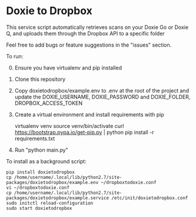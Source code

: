 # Doxie to Dropbox

This service script automatically retrieves scans on your Doxie Go or Doxie Q, and uploads them through the Dropbox API to a specific folder

Feel free to add bugs or feature suggestions in the "issues" section.

To run:

0) Ensure you have virtualenv and pip installed

1) Clone this repository

3) Copy doxietodropbox/example.env to .env at the root of the project and update the DOXIE_USERNAME, DOXIE_PASSWORD and DOXIE_FOLDER, DROPBOX_ACCESS_TOKEN

4) Create a virtual environment and install requirements with pip
	
	virtualenv venv
    source venv/bin/activate
    curl https://bootstrap.pypa.io/get-pip.py | python
    pip install -r requirements.txt

5) Run "python main.py" 


To install as a background script:

	pip install doxietodropbox
	cp /home/username/.local/lib/python2.7/site-packages/doxietodropbox/example.env ~/dropboxtodoxie.conf
	vi ~/dropboxtodoxie.conf
	cp /home/username/.local/lib/python2.7/site-packages/doxietodropbox/example.service /etc/init/doxietodropbox.conf
	sudo initctl reload-configuration
	sudo start doxietodropbox